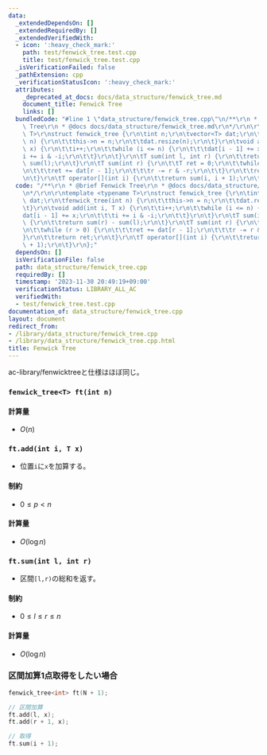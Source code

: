 ```yaml
---
data:
  _extendedDependsOn: []
  _extendedRequiredBy: []
  _extendedVerifiedWith:
  - icon: ':heavy_check_mark:'
    path: test/fenwick_tree.test.cpp
    title: test/fenwick_tree.test.cpp
  _isVerificationFailed: false
  _pathExtension: cpp
  _verificationStatusIcon: ':heavy_check_mark:'
  attributes:
    _deprecated_at_docs: docs/data_structure/fenwick_tree.md
    document_title: Fenwick Tree
    links: []
  bundledCode: "#line 1 \"data_structure/fenwick_tree.cpp\"\n/**\r\n * @brief Fenwick\
    \ Tree\r\n * @docs docs/data_structure/fenwick_tree.md\r\n*/\r\n\r\ntemplate <typename\
    \ T>\r\nstruct fenwick_tree {\r\n\tint n;\r\n\tvector<T> dat;\r\n\tfenwick_tree(int\
    \ n) {\r\n\t\tthis->n = n;\r\n\t\tdat.resize(n);\r\n\t}\r\n\tvoid add(int i, T\
    \ x) {\r\n\t\ti++;\r\n\t\twhile (i <= n) {\r\n\t\t\tdat[i - 1] += x;\r\n\t\t\t\
    i += i & -i;\r\n\t\t}\r\n\t}\r\n\tT sum(int l, int r) {\r\n\t\treturn sum(r) -\
    \ sum(l);\r\n\t}\r\n\tT sum(int r) {\r\n\t\tT ret = 0;\r\n\t\twhile (r > 0) {\r\
    \n\t\t\tret += dat[r - 1];\r\n\t\t\tr -= r & -r;\r\n\t\t}\r\n\t\treturn ret;\r\
    \n\t}\r\n\tT operator[](int i) {\r\n\t\treturn sum(i, i + 1);\r\n\t}\r\n};\n"
  code: "/**\r\n * @brief Fenwick Tree\r\n * @docs docs/data_structure/fenwick_tree.md\r\
    \n*/\r\n\r\ntemplate <typename T>\r\nstruct fenwick_tree {\r\n\tint n;\r\n\tvector<T>\
    \ dat;\r\n\tfenwick_tree(int n) {\r\n\t\tthis->n = n;\r\n\t\tdat.resize(n);\r\n\
    \t}\r\n\tvoid add(int i, T x) {\r\n\t\ti++;\r\n\t\twhile (i <= n) {\r\n\t\t\t\
    dat[i - 1] += x;\r\n\t\t\ti += i & -i;\r\n\t\t}\r\n\t}\r\n\tT sum(int l, int r)\
    \ {\r\n\t\treturn sum(r) - sum(l);\r\n\t}\r\n\tT sum(int r) {\r\n\t\tT ret = 0;\r\
    \n\t\twhile (r > 0) {\r\n\t\t\tret += dat[r - 1];\r\n\t\t\tr -= r & -r;\r\n\t\t\
    }\r\n\t\treturn ret;\r\n\t}\r\n\tT operator[](int i) {\r\n\t\treturn sum(i, i\
    \ + 1);\r\n\t}\r\n};"
  dependsOn: []
  isVerificationFile: false
  path: data_structure/fenwick_tree.cpp
  requiredBy: []
  timestamp: '2023-11-30 20:49:19+09:00'
  verificationStatus: LIBRARY_ALL_AC
  verifiedWith:
  - test/fenwick_tree.test.cpp
documentation_of: data_structure/fenwick_tree.cpp
layout: document
redirect_from:
- /library/data_structure/fenwick_tree.cpp
- /library/data_structure/fenwick_tree.cpp.html
title: Fenwick Tree
---
```


ac-library/fenwicktreeと仕様はほぼ同じ。

### ```fenwick_tree<T> ft(int n)```
#### 計算量
- $O(n)$


### ```ft.add(int i, T x)```
- 位置`i`に`x`を加算する。

#### 制約
- $0\le p<n$

#### 計算量
- $O(\log{n})$


### ```ft.sum(int l, int r)```
- 区間`[l,r)`の総和を返す。

#### 制約
- $0\le l \le r\le n$

#### 計算量
- $O(\log{n})$

### 区間加算1点取得をしたい場合
```cpp
fenwick_tree<int> ft(N + 1);

// 区間加算
ft.add(l, x);
ft.add(r + 1, x);

// 取得
ft.sum(i + 1);
```